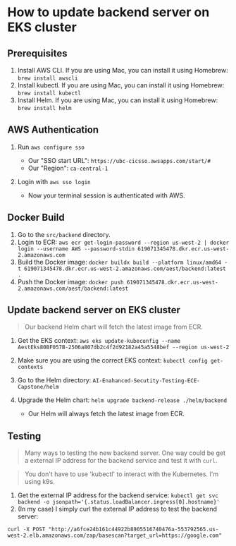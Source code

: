 # How to update backend server on EKS cluster

## Prerequisites

1. Install AWS CLI. If you are using Mac, you can install it using Homebrew: `brew install awscli`
2. Install kubectl. If you are using Mac, you can install it using Homebrew: `brew install kubectl`
3. Install Helm. If you are using Mac, you can install it using Homebrew: `brew install helm`

## AWS Authentication

1. Run `aws configure sso`
    - Our "SSO start URL": `https://ubc-cicsso.awsapps.com/start/#`
    - Our "Region": `ca-central-1`

2. Login with `aws sso login`
    - Now your terminal session is authenticated with AWS.

## Docker Build

1. Go to the `src/backend` directory.
2. Login to ECR: `aws ecr get-login-password --region us-west-2 | docker login --username AWS --password-stdin 619071345478.dkr.ecr.us-west-2.amazonaws.com`
3. Build the Docker image: `docker buildx build --platform linux/amd64 -t 619071345478.dkr.ecr.us-west-2.amazonaws.com/aest/backend:latest .`
4. Push the Docker image: `docker push 619071345478.dkr.ecr.us-west-2.amazonaws.com/aest/backend:latest`

## Update backend server on EKS cluster

> Our backend Helm chart will fetch the latest image from ECR.

1. Get the EKS context: 
    ```aws eks update-kubeconfig --name AestEks80BF057B-2506a807db2c4f2d92182a45a5548bef --region us-west-2```

2. Make sure you are using the correct EKS context:
    ```kubectl config get-contexts```

3. Go to the Helm directory: `AI-Enahanced-Secutity-Testing-ECE-Capstone/helm`

4. Upgrade the Helm chart: `helm upgrade backend-release ./helm/backend`
    - Our Helm will always fetch the latest image from ECR.

## Testing

> Many ways to testing the new backend server. One way could be get a external IP address for the backend service and test it with `curl`.

> You don't have to use 'kubectl' to interact with the Kubernetes. I'm using k9s.

1. Get the external IP address for the backend service: `kubectl get svc backend -o jsonpath='{.status.loadBalancer.ingress[0].hostname}'`
2. (In my case) I simply curl the external IP address to test the backend server: 
```
curl -X POST "http://a6fce24b161c44922b8905516740476a-553792565.us-west-2.elb.amazonaws.com/zap/basescan?target_url=https://google.com"
```
